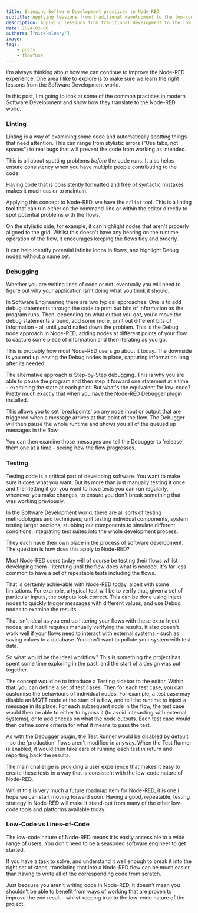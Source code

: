```yaml
---
title: Bringing Software Development practices to Node-RED
subtitle: Applying lessions from traditional development to the low-code space.
description: Applying lessions from traditional development to the low-code space.
date: 2024-02-06
authors: ["nick-oleary"]
image: 
tags:
    - posts
    - flowfuse
---
```


I'm always thinking about how we can continue to improve the Node-RED experience. One area I like to explore is to make sure we learn the right lessons from the Software Development world. 

In this post, I'm going to look at some of the common practices in modern Software Development and show how they translate to the Node-RED world.

<!--more-->

### Linting

Linting is a way of examining some code and automatically spotting things that need attention. This can range from stylistic errors ("Use tabs, not spaces") to real bugs that will prevent the code from working as intended.

This is all about spotting problems *before* the code runs. It also helps ensure consistency when you have multiple people contributing to the code.

Having code that is consistently formatted and free of syntactic mistakes makes it much easier to maintain.

Applying this concept to Node-RED, we have the `nrlint` tool. This is a linting tool that can run either on the command-line or within the editor directly to spot potential problems with the flows.

On the stylistic side, for example, it can highlight nodes that aren't properly aligned to the grid. Whilst this doesn't have any bearing on the runtime operation of the flow, it encourages keeping the flows tidy and orderly.

It can help identify potential infinite loops in flows, and highlight Debug nodes without a name set.


### Debugging

Whether you are writing lines of code or not, eventually you will need to figure out why your application isn't doing what you think it should.

In Software Engineering there are two typical approaches. One is to add debug statements through the code to print out bits of information as the program runs. Then, depending on what output you got, you'd move the debug statements around, add some more, print out different bits of information - all until you'd nailed down the problem. This is the Debug node approach in Node-RED; adding nodes at different points of your flow to capture some piece of information and then iterating as you go.

This is probably how most Node-RED users go about it today. The downside is you end up leaving the Debug nodes in place, capturing information long after its needed.

The alternative approach is Step-by-Step debugging. This is why you are able to pause the program and then step it forward one statement at a time - examining the state at each point. But what's the equivalent for low-code? Pretty much exactly that when you have the Node-RED Debugger plugin installed.

This allows you to set 'breakpoints' on any node input or output that are triggered when a message arrives at that point of the flow. The Debugger will then pause the whole runtime and shows you all of the queued up messages in the flow.

You can then examine those messages and tell the Debugger to 'release' them one at a time - seeing how the flow progresses.



### Testing

Testing code is a critical part of developing software. You want to make sure it does what you want. But its more than just manually testing it once and then letting it go; you want to have tests you can run regularly, whenever you make changes, to ensure you don't break something that was working previously.

In the Software Development world, there are all sorts of testing methodologies and techniques; unit testing individual components, system testing larger sections, stubbing out components to simulate different conditions, integrating test suites into the whole development process.

They each have their own place in the process of software development. The question is how does this apply to Node-RED? 

Most Node-RED users today will of course be testing their flows whilst developing them - iterating until the flow does what is needed. It's far less common to have a set of repeatable tests including the flows.

That is certainly achievable with Node-RED today, albeit with some limitations. For example, a typical test will be to verify that, given a set of particular inputs, the outputs look correct. This can be done using Inject nodes to quickly trigger messages with different values, and use Debug nodes to examine the results.

That isn't ideal as you end up littering your flows with these extra Inject nodes, and it still requires manually verifying the results. It also doesn't work well if your flows need to interact with external systems - such as saving values to a database. You don't want to pollute your system with test data.

So what would be the ideal workflow? This is something the project has spent some time exploring in the past, and the start of a design was put together.

The concept would be to introduce a Testing sidebar to the editor. Within that, you can define a set of test cases. Then for each test case, you can customise the behaviours of individual nodes. For example, a test case may disable an MQTT node at the start of a flow, and tell the runtime to inject a message in its place. For each subsequent node in the flow, the test case would then be able to either to bypass it (to avoid interacting with external systems), or to add checks on what the node outputs. Each test case would then define some criteria for what it means to pass the test.

As with the Debugger plugin, the Test Runner would be disabled by default - so the 'production' flows aren't modified in anyway. When the Test Runner is enabled, it would then take care of running each test in return and reporting back the results.

The main challenge is providing a user experience that makes it easy to create these tests in a way that is consistent with the low-code nature of Node-RED.

Whilst this is very much a future roadmap item for Node-RED, it is one I hope we can start moving forward soon. Having a good, repeatable, testing strategy in Node-RED will make it stand-out from many of the other low-code tools and platforms available today.

### Low-Code vs Lines-of-Code

The low-code nature of Node-RED means it is easily accessible to a wide range of users. You don't need to be a seasoned software engineer to get started.

If you have a task to solve, and understand it well enough to break it into the right set of steps, translating that into a Node-RED flow can be much easier than having to write all of the corresponding code from scratch.

Just because you aren't writing code in Node-RED, it doesn't mean you shouldn't be able to benefit from ways of working that are proven to improve the end result - whilst keeping true to the low-code nature of the project.
